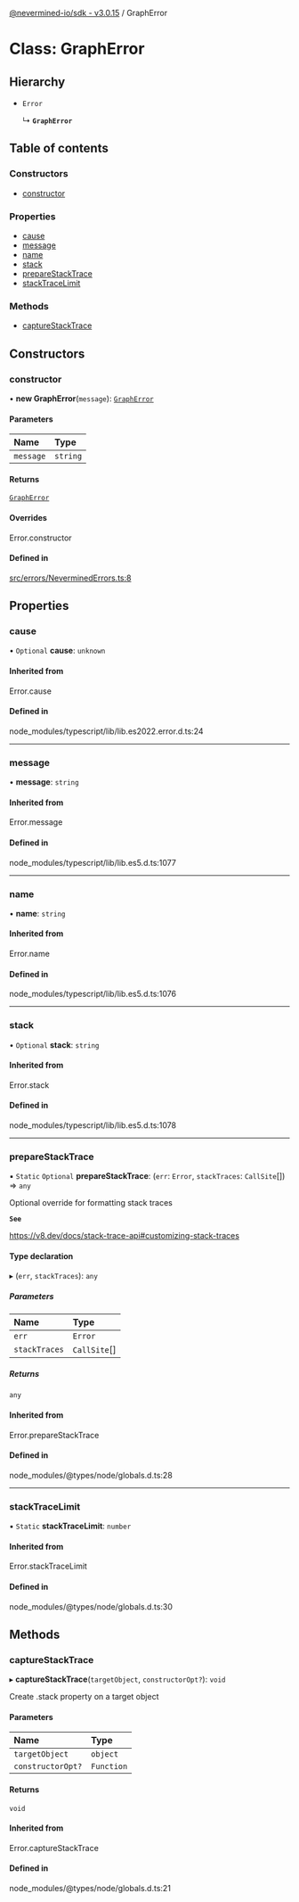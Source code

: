 [@nevermined-io/sdk - v3.0.15](../code-reference.md) / GraphError

# Class: GraphError

## Hierarchy

- `Error`

  ↳ **`GraphError`**

## Table of contents

### Constructors

- [constructor](GraphError.md#constructor)

### Properties

- [cause](GraphError.md#cause)
- [message](GraphError.md#message)
- [name](GraphError.md#name)
- [stack](GraphError.md#stack)
- [prepareStackTrace](GraphError.md#preparestacktrace)
- [stackTraceLimit](GraphError.md#stacktracelimit)

### Methods

- [captureStackTrace](GraphError.md#capturestacktrace)

## Constructors

### constructor

• **new GraphError**(`message`): [`GraphError`](GraphError.md)

#### Parameters

| Name      | Type     |
| :-------- | :------- |
| `message` | `string` |

#### Returns

[`GraphError`](GraphError.md)

#### Overrides

Error.constructor

#### Defined in

[src/errors/NeverminedErrors.ts:8](https://github.com/nevermined-io/sdk-js/blob/172733038c5edaf3c10f438cc01aecd8a5cd0ce8/src/errors/NeverminedErrors.ts#L8)

## Properties

### cause

• `Optional` **cause**: `unknown`

#### Inherited from

Error.cause

#### Defined in

node_modules/typescript/lib/lib.es2022.error.d.ts:24

---

### message

• **message**: `string`

#### Inherited from

Error.message

#### Defined in

node_modules/typescript/lib/lib.es5.d.ts:1077

---

### name

• **name**: `string`

#### Inherited from

Error.name

#### Defined in

node_modules/typescript/lib/lib.es5.d.ts:1076

---

### stack

• `Optional` **stack**: `string`

#### Inherited from

Error.stack

#### Defined in

node_modules/typescript/lib/lib.es5.d.ts:1078

---

### prepareStackTrace

▪ `Static` `Optional` **prepareStackTrace**: (`err`: `Error`, `stackTraces`: `CallSite`[]) => `any`

Optional override for formatting stack traces

**`See`**

https://v8.dev/docs/stack-trace-api#customizing-stack-traces

#### Type declaration

▸ (`err`, `stackTraces`): `any`

##### Parameters

| Name          | Type         |
| :------------ | :----------- |
| `err`         | `Error`      |
| `stackTraces` | `CallSite`[] |

##### Returns

`any`

#### Inherited from

Error.prepareStackTrace

#### Defined in

node_modules/@types/node/globals.d.ts:28

---

### stackTraceLimit

▪ `Static` **stackTraceLimit**: `number`

#### Inherited from

Error.stackTraceLimit

#### Defined in

node_modules/@types/node/globals.d.ts:30

## Methods

### captureStackTrace

▸ **captureStackTrace**(`targetObject`, `constructorOpt?`): `void`

Create .stack property on a target object

#### Parameters

| Name              | Type       |
| :---------------- | :--------- |
| `targetObject`    | `object`   |
| `constructorOpt?` | `Function` |

#### Returns

`void`

#### Inherited from

Error.captureStackTrace

#### Defined in

node_modules/@types/node/globals.d.ts:21
